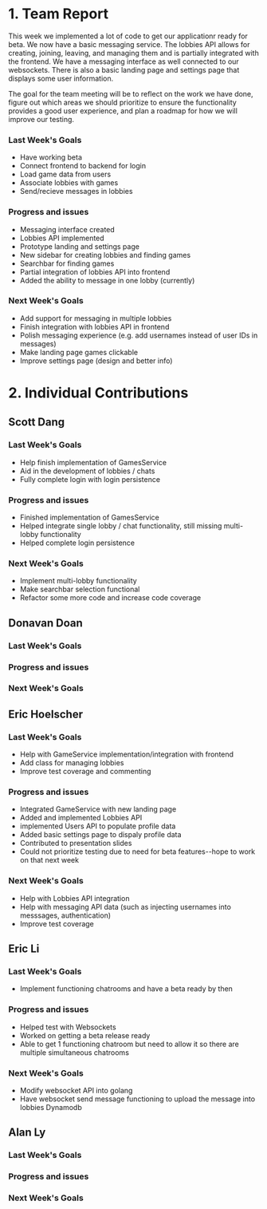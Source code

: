 # 1. Team Report

This week we implemented a lot of code to get our applicationr ready for beta. We now have a basic messaging service. The lobbies API allows for creating, joining, leaving, and managing them and is partially integrated with the frontend. We have a messaging interface as well connected to our websockets. There is also a basic landing page and settings page that displays some user information.

The goal for the team meeting will be to reflect on the work we have done, figure out which areas we should prioritize to ensure the functionality provides a good user experience, and plan a roadmap for how we will improve our testing.

### Last Week's Goals

-   Have working beta
-   Connect frontend to backend for login
-   Load game data from users
-   Associate lobbies with games
-   Send/recieve messages in lobbies

### Progress and issues

-   Messaging interface created
-   Lobbies API implemented
-   Prototype landing and settings page
-   New sidebar for creating lobbies and finding games
-   Searchbar for finding games
-   Partial integration of lobbies API into frontend
-   Added the ability to message in one lobby (currently)

### Next Week's Goals

-   Add support for messaging in multiple lobbies
-   Finish integration with lobbies API in frontend
-   Polish messaging experience (e.g. add usernames instead of user IDs in messages)
-   Make landing page games clickable
-   Improve settings page (design and better info)

# 2. Individual Contributions

## Scott Dang

### Last Week's Goals

-   Help finish implementation of GamesService
-   Aid in the development of lobbies / chats
-   Fully complete login with login persistence

### Progress and issues

- Finished implementation of GamesService
- Helped integrate single lobby / chat functionality, still missing multi-lobby functionality
- Helped complete login persistence

### Next Week's Goals

- Implement multi-lobby functionality
- Make searchbar selection functional
- Refactor some more code and increase code coverage

## Donavan Doan

### Last Week's Goals

### Progress and issues

### Next Week's Goals

## Eric Hoelscher

### Last Week's Goals

-   Help with GameService implementation/integration with frontend
-   Add class for managing lobbies
-   Improve test coverage and commenting

### Progress and issues

-   Integrated GameService with new landing page
-   Added and implemented Lobbies API
-   implemented Users API to populate profile data
-   Added basic settings page to dispaly profile data
-   Contributed to presentation slides
-   Could not prioritize testing due to need for beta features--hope to work on that next week

### Next Week's Goals

-   Help with Lobbies API integration
-   Help with messaging API data (such as injecting usernames into messsages, authentication)
-   Improve test coverage

## Eric Li

### Last Week's Goals
- Implement functioning chatrooms and have a beta ready by then

### Progress and issues
- Helped test with Websockets
- Worked on getting a beta release ready
- Able to get 1 functioning chatroom but need to allow it so there are multiple simultaneous chatrooms

### Next Week's Goals
- Modify websocket API into golang
- Have websocket send message functioning to upload the message into lobbies Dynamodb

## Alan Ly

### Last Week's Goals

### Progress and issues

### Next Week's Goals
